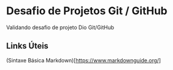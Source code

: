 # Desafio de Projetos Git / GitHub  
Validando desafio de projeto Dio Git/GitHub

## Links Úteis
(Sintaxe Básica Markdown)[https://www.markdownguide.org/]
